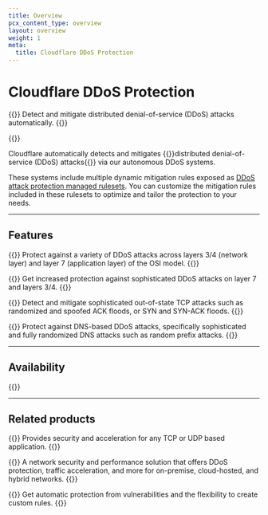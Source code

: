 ```yaml
---
title: Overview
pcx_content_type: overview
layout: overview
weight: 1
meta:
  title: Cloudflare DDoS Protection
---
```


# Cloudflare DDoS Protection

{{<description>}}
Detect and mitigate distributed denial-of-service (DDoS) attacks automatically.
{{</description>}}

{{<plan type="all">}}

Cloudflare automatically detects and mitigates {{<glossary-tooltip term_id="distributed denial-of-service (DDoS) attack" link="https://www.cloudflare.com/learning/ddos/what-is-a-ddos-attack/">}}distributed denial-of-service (DDoS) attacks{{</glossary-tooltip>}} via our autonomous DDoS systems.

These systems include multiple dynamic mitigation rules exposed as [DDoS attack protection managed rulesets](/ddos-protection/managed-rulesets/). You can customize the mitigation rules included in these rulesets to optimize and tailor the protection to your needs.

---

## Features

{{<feature header="Managed rulesets" href="/ddos-protection/managed-rulesets/">}}
Protect against a variety of DDoS attacks across layers 3/4 (network layer) and layer 7 (application layer) of the OSI model.
{{</feature>}}

{{<feature header="Adaptive DDoS protection" href="/ddos-protection/managed-rulesets/adaptive-protection/">}}
Get increased protection against sophisticated DDoS attacks on layer 7 and layers 3/4.
{{</feature>}}

{{<feature header="Advanced TCP protection" href="/ddos-protection/tcp-protection/">}}
Detect and mitigate sophisticated out-of-state TCP attacks such as randomized and spoofed ACK floods, or SYN and SYN-ACK floods.
{{</feature>}}

{{<feature header="Advanced DNS protection (beta)" href="/ddos-protection/dns-protection/">}}
Protect against DNS-based DDoS attacks, specifically sophisticated and fully randomized DNS attacks such as random prefix attacks.
{{</feature>}}

---

## Availability

{{<feature-table id="security.ddos">}}

---

## Related products

{{<related header="Spectrum" href="/spectrum/" product="spectrum">}}
Provides security and acceleration for any TCP or UDP based application.
{{</related>}}

{{<related header="Magic Transit" href="/magic-transit/" product="magic-transit">}}
A network security and performance solution that offers DDoS protection, traffic acceleration, and more for on-premise, cloud-hosted, and hybrid networks.
{{</related>}}

{{<related header="Web Application Firewall (WAF)" href="/waf/" product="waf">}}
Get automatic protection from vulnerabilities and the flexibility to create custom rules.
{{</related>}}